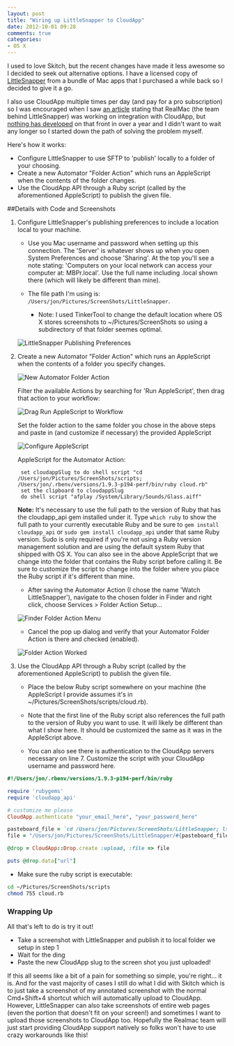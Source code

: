 ```yaml
---
layout: post
title: "Wiring up LittleSnapper to CloudApp"
date: 2012-10-01 09:28
comments: true
categories: 
- OS X
---
```


I used to love Skitch, but the recent changes have made it less awesome so I decided to seek out alternative options. I have a licensed copy of [LittleSnapper](http://www.realmacsoftware.com/littlesnapper/) from a bundle of Mac apps that I purchased a while back so I decided to give it a go.

I also use CloudApp multiple times per day (and pay for a pro subscription) so I was encouraged when I saw [an article](http://blog.getcloudapp.com/ember-in-the-house) stating that RealMac (the team behind LittleSnapper) was working on integration with CloudApp, but [nothing has developed](https://twitter.com/cloudapp/status/250758889249849344) on that front in over a year and I didn't want to wait any longer so I started down the path of solving the problem myself.

Here's how it works:

  * Configure LittleSnapper to use SFTP to 'publish' locally to a folder of your choosing.
  * Create a new Automator "Folder Action" which runs an AppleScript when the contents of the folder changes.
  * Use the CloudApp API through a Ruby script (called by the aforementioned AppleScript) to publish the given file.

<!-- more -->

##Details with Code and Screenshots

1. Configure LittleSnapper's publishing preferences to include a location local to your machine. 

    * Use you Mac username and password when setting up this connection. The 'Server' is whatever shows up when you open System Preferences and choose 'Sharing'. At the top you'll see a note stating: 'Computers on your local network can access your computer at: MBPr.local'. Use the full name including .local shown there (which will likely be different than mine).
    
    * The file path I'm using is: `/Users/jon/Pictures/ScreenShots/LittleSnapper`. 

        * Note: I used TinkerTool to change the default location where OS X stores screenshots to ~/Pictures/ScreenShots so using a subdirectory of that folder seemes optimal.

    ![LittleSnapper Publishing Preferences](http://f.cl.ly/items/1G3P2f1z1Q0t1I1Z2C07/Screen%20Shot%202012-10-01%20at%209.40.07%20AM.png)

1. Create a new Automator "Folder Action" which runs an AppleScript when the contents of a folder you specify changes.

    ![New Automator Folder Action](http://f.cl.ly/items/0X1u2S2h43160Z2n0h0Q/Screen%20Shot%202012-10-01%20at%2010.21.50%20AM.png)

    Filter the available Actions by searching for 'Run AppleScript', then drag that action to your workflow:

    ![Drag Run AppleScript to Workflow](http://f.cl.ly/items/3D0G1g0H2K1O222M2t3A/Screen%20Shot%202012-10-01%20at%2010.25.35%20AM.png)

    Set the folder action to the same folder you chose in the above steps and paste in (and customize if necessary) the provided AppleScript     

    ![Configure AppleScript](http://f.cl.ly/items/3o1Q2j0K2h0P0l0p2j1a/Screen%20Shot%202012-10-01%20at%2010.26.56%20AM.png)

    AppleScript for the Automator Action:

        set cloudappSlug to do shell script "cd /Users/jon/Pictures/ScreenShots/scripts; /Users/jon/.rbenv/versions/1.9.3-p194-perf/bin/ruby cloud.rb"
        set the clipboard to cloudappSlug
        do shell script "afplay /System/Library/Sounds/Glass.aiff"
      
    **Note:** It's necessary to use the full path to the version of Ruby that has the cloudapp_api gem installed under it. Type `which ruby` to show the full path to your currently executable Ruby and be sure to `gem install cloudapp_api` or `sudo gem install cloudapp_api` under that same Ruby version. Sudo is only required if you're not using a Ruby version management solution and are using the default system Ruby that shipped with OS X. You can also see in the above AppleScript that we change into the folder that contains the Ruby script before calling it. Be sure to customize the script to change into the folder where you place the Ruby script if it's different than mine.

    * After saving the Automator Action (I chose the name 'Watch LittleSnapper'), navigate to the chosen folder in Finder and right click, choose Services > Folder Action Setup... 
    
    ![Finder Folder Action Menu](http://f.cl.ly/items/1N06122b3x0d2q1q411Q/Screen%20Shot%202012-10-01%20at%2010.55.48%20AM.png)
    
    * Cancel the pop up dialog and verify that your Automator Folder Action is there and checked (enabled).
    
    ![Folder Action Worked](http://f.cl.ly/items/2d1z1l3G1o1S2p1K3w3h/Screen%20Shot%202012-10-01%20at%2010.57.05%20AM.png)

1. Use the CloudApp API through a Ruby script (called by the aforementioned AppleScript) to publish the given file.
                                                            
    * Place the below Ruby script somewhere on your machine (the AppleScript I provide assumes it's in ~/Pictures/ScreenShots/scripts/cloud.rb). 
 
    * Note that the first line of the Ruby script also references the full path to the version of Ruby you want to use. It will likely be different than what I show here. It should be customized the same as it was in the AppleScript above.

    * You can also see there is authentication to the CloudApp servers necessary on line 7. Customize the script with your CloudApp username and password here. 
  
```ruby
#!/Users/jon/.rbenv/versions/1.9.3-p194-perf/bin/ruby

require 'rubygems'
require 'cloudapp_api'

# customize me please
CloudApp.authenticate "your_email_here", "your_password_here"

pasteboard_file = `cd /Users/jon/Pictures/ScreenShots/LittleSnapper; ls -td * | head -1`
file = "/Users/jon/Pictures/ScreenShots/LittleSnapper/#{pasteboard_file.chomp}"

@drop = CloudApp::Drop.create :upload, :file => file

puts @drop.data["url"]
```

  * Make sure the ruby script is executable:

```bash
cd ~/Pictures/ScreenShots/scripts
chmod 755 cloud.rb
```

### Wrapping Up

All that's left to do is try it out!

  * Take a screenshot with LittleSnapper and publish it to local folder we setup in step 1
  * Wait for the ding
  * Paste the new CloudApp slug to the screen shot you just uploaded! 

If this all seems like a bit of a pain for something so simple, you're right... it is. And for the vast majority of cases I still do what I did with Skitch which is to just take a screenshot of my annotated screenshot with the normal Cmd+Shift+4 shortcut which will automatically upload to CloudApp. However, LittleSnapper can also take screenshots of entire web pages (even the portion that doesn't fit on your screen!) and sometimes I want to upload those screenshots to CloudApp too. Hopefully the Realmac team will just start providing CloudApp support natively so folks won't have to use crazy workarounds like this!
